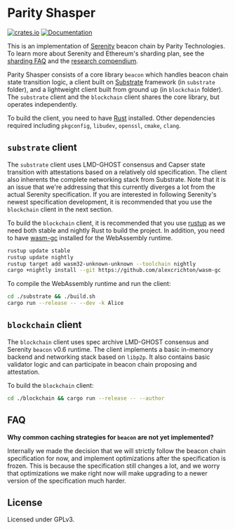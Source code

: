 # Parity Shasper

[![crates.io](https://img.shields.io/crates/v/beacon.svg)](https://crates.io/crates/beacon)
[![Documentation](https://docs.rs/beacon/badge.svg)](https://docs.rs/beacon)

This is an implementation of
[Serenity](https://github.com/ethereum/eth2.0-specs) beacon chain by Parity
Technologies. To learn more about Serenity and Ethereum's sharding plan, see the
[sharding FAQ](https://github.com/ethereum/wiki/wiki/Sharding-FAQ) and the
[research compendium](https://notes.ethereum.org/s/H1PGqDhpm).

Parity Shasper consists of a core library `beacon` which handles beacon chain
state transition logic, a client built on
[Substrate](https://github.com/paritytech/substrate) framework (in `substrate`
folder), and a lightweight client built from ground up (in `blockchain`
folder). The `substrate` client and the `blockchain` client shares the core
library, but operates independently.

To build the client, you need to have [Rust](https://www.rust-lang.org/)
installed. Other dependencies required including `pkgconfig`, `libudev`,
`openssl`, `cmake`, `clang`.

## `substrate` client

The `substrate` client uses LMD-GHOST consensus and Capser state transition with
attestations based on a relatively old specification. The client also inherents
the complete networking stack from Substrate. Note that it is an issue that
we're addressing that this currently diverges a lot from the actual Serenity
specification. If you are interested in following Serenity's newest
specification development, it is recommended that you use the `blockchain`
client in the next section.

To build the `blockchain` client, it is recommended that you use
[rustup](https://rustup.rs) as we need both stable and nightly Rust to build the
project. In addition, you need to have
[wasm-gc](https://github.com/alexcrichton/wasm-gc) installed for the WebAssembly
runtime.

```bash
rustup update stable
rustup update nightly
rustup target add wasm32-unknown-unknown --toolchain nightly
cargo +nightly install --git https://github.com/alexcrichton/wasm-gc
```

To compile the WebAssembly runtime and run the client:

```bash
cd ./substrate && ./build.sh
cargo run --release -- --dev -k Alice
```

## `blockchain` client

The `blockchain` client uses spec archive LMD-GHOST consensus and Serenity
`beacon` v0.6 runtime. The client implements a basic in-memory backend and
networking stack based on `libp2p`. It also contains basic validator logic and
can participate in beacon chain proposing and attestation.

To build the `blockchain` client:

```bash
cd ./blockchain && cargo run --release -- --author
```

## FAQ

**Why common caching strategies for `beacon` are not yet implemented?**

Internally we made the decision that we will strictly follow the beacon chain
specification for now, and implement optimizations after the specification is
frozen. This is because the specification still changes a lot, and we worry that
optimizations we make right now will make upgrading to a newer version of the
specification much harder.

## License

Licensed under GPLv3.
